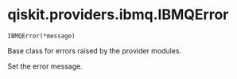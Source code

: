 # qiskit.providers.ibmq.IBMQError



`IBMQError(*message)`

Base class for errors raised by the provider modules.

Set the error message.
